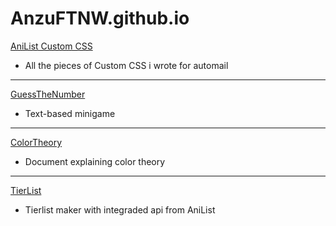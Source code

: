# AnzuFTNW.github.io

[AniList Custom CSS](https://anzuftnw.github.io)

- All the pieces of Custom CSS i wrote for automail

---

[GuessTheNumber](https://anzuftnw.github.io/live-demo/guess-the-number)

- Text-based minigame

---

[ColorTheory](https://anzuftnw.github.io/live-demo/color-theory)<br>

- Document explaining color theory

---

[TierList](https://anzuftnw.github.io/live-demo/anilist-tierlist-maker)

- Tierlist maker with integraded api from AniList
